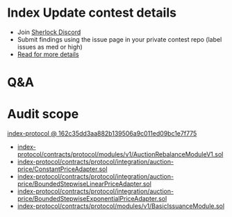
# Index Update contest details

- Join [Sherlock Discord](https://discord.gg/MABEWyASkp)
- Submit findings using the issue page in your private contest repo (label issues as med or high)
- [Read for more details](https://docs.sherlock.xyz/audits/watsons)

# Q&A

# Audit scope


[index-protocol @ 162c35dd3aa882b139506a9c011ed09bc1e7f775](https://github.com/IndexCoop/index-protocol/tree/162c35dd3aa882b139506a9c011ed09bc1e7f775)
- [index-protocol/contracts/protocol/modules/v1/AuctionRebalanceModuleV1.sol](index-protocol/contracts/protocol/modules/v1/AuctionRebalanceModuleV1.sol)
- [index-protocol/contracts/protocol/integration/auction-price/ConstantPriceAdapter.sol](index-protocol/contracts/protocol/integration/auction-price/ConstantPriceAdapter.sol)
- [index-protocol/contracts/protocol/integration/auction-price/BoundedStepwiseLinearPriceAdapter.sol](index-protocol/contracts/protocol/integration/auction-price/BoundedStepwiseLinearPriceAdapter.sol)
- [index-protocol/contracts/protocol/integration/auction-price/BoundedStepwiseExponentialPriceAdapter.sol](index-protocol/contracts/protocol/integration/auction-price/BoundedStepwiseExponentialPriceAdapter.sol)
- [index-protocol/contracts/protocol/modules/v1/BasicIssuanceModule.sol](index-protocol/contracts/protocol/modules/v1/BasicIssuanceModule.sol)


